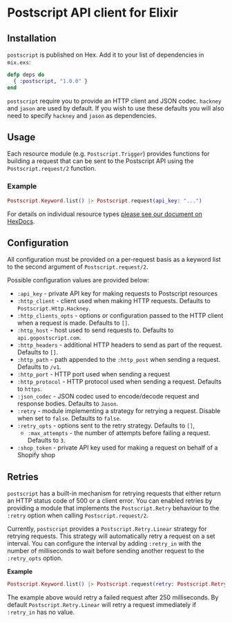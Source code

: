 # Postscript API client for Elixir

## Installation

`postscript` is published on Hex. Add it to your list of dependencies in `mix.exs`:

```elixir
defp deps do
  { :postscript, "1.0.0" }
end
```

`postscript` require you to provide an HTTP client and JSON codec. `hackney` and
`jason` are used by default. If you wish to use these defaults you will also
need to specify `hackney` and `jason` as dependencies.

## Usage

Each resource module (e.g. `Postscript.Trigger`) provides functions for building
a request that can be sent to the Postscript API using the
`Postscript.request/2` function.

### Example

```elixir
Postscript.Keyword.list() |> Postscript.request(api_key: "...")
```

For details on individual resource types [please see our document on HexDocs](https://hexdocs.pm/postscript/1.0.0/api-reference.html).

## Configuration

All configuration must be provided on a per-request basis as a keyword list to
the second argument of `Postscript.request/2`.

Possible configuration values are provided below:

* `:api_key` - private API key for making requests to Postscript resources
* `:http_client` - client used when making HTTP requests. Defaults to
  `Postscript.Http.Hackney`.
* `:http_clients_opts` - options or configuration passed to the HTTP client when
  a request is made. Defaults to `[]`.
* `:http_host` - host used to send requests to. Defaults to `api.gopostscript.com`.
* `:http_headers` - additional HTTP headers to send as part of the request.
  Defaults to `[]`.
* `:http_path` - path appended to the `:http_post` when sending a request.
  Defaults to `/v1`.
* `:http_port` - HTTP port used when sending a request
* `:http_protocol` - HTTP protocol used when sending a request. Defaults to
  `https`.
* `:json_codec` - JSON codec used to encode/decode request and response bodies.
  Defaults to `Jason`.
* `:retry` - module implementing a strategy for retrying a request.
  Disable when set to `false`. Defaults to `false`.
* `:retry_opts` - options sent to the retry strategy. Defaults to `[]`,
    * `:max_attempts` - the number of attempts before failing a request.
      Defaults to `3`.
* `:shop_token` - private API key used for making a request on behalf of a
  Shopify shop

## Retries

`postscript` has a built-in mechanism for retrying requests that either return an
HTTP status code of 500 or a client error. You can enabled retries by providing
a module that implements the `Postscript.Retry` behaviour to the `:retry` option
when calling `Postscript.request/2`.

Currently, `postscript` provides a `Postscript.Retry.Linear` strategy for retrying
requests. This strategy will automatically retry a request on a set interval.
You can configure the interval by adding `:retry_in` with the number
of milliseconds to wait before sending another request to the `:retry_opts`
option.

**Example**

```elixir
Postscript.Keyword.list() |> Postscript.request(retry: Postscript.Retry.Linear, retry_opts: [retry_in: 250])
```

The example above would retry a failed request after 250 milliseconds. By
default `Postscript.Retry.Linear` will retry a request immediately if `:retry_in`
has no value.
